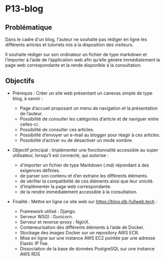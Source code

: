 # P13-blog

## Problématique
Dans le cadre d'un blog, l'auteur ne souhaite pas rédiger en ligne les différents articles et tutoriels mis à la disposition des visiteurs.

Il souhaite rédiger sur son ordinateur un fichier de type markdown et l’importer à l’aide de l’application web afin qu’elle génère immédiatement la page web correspondante et la rende disponible à la consultation.

## Objectifs
- Prérequis : Créer un site web présentant un canevas simple de type blog, à savoir :
    -	Page d’accueil proposant un menu de navigation et la présentation de l’auteur.
    -	Possibilité de consulter les catégories d’article et de naviguer entre celles-ci.
    -	Possibilité de consulter ces articles.
    -	Possibilité d’envoyer un e-mail au blogger pour réagir à ces articles.
    -	Possibilité d’activer ou de désactiver un mode sombre.

- Objectif principal : Implémenter une fonctionnalité accessible au super utilisateur, lorsqu’il est connecté, qui autorise :
    -	d’importer un fichier de type Markdown (.md) répondant à des exigences définies.
    -	de parser son contenu et d’en extraire les différents éléments.
    -	de vérifier la compatibilité de ces éléments ainsi que leur unicité.
    -	d’implémenter la page web correspondante.
    -	de la rendre immédiatement accessible à la consultation.

- Finalité : Mettre en ligne ce site web sur https://blog.slb-fullweb.tech :
    -	Framework utilisé : Django.
    -	Serveur WSGI : Gunicorn.
    -	Serveur et reverse-proxy : NginX.
    -	Conteneurisation des différents éléments à l’aide de Docker.
    -	Stockage des images Docker sur un repository AWS ECR.
    -	Mise en ligne sur une instance AWS EC2 pointée par une adresse Elastic IP fixe.
    -	Dissociation de la base de données PostgreSQL sur une instance AWS RDS

